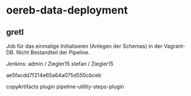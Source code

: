 # oereb-data-deployment

## gretl
Job für das einmalige Initialiseren (Anlegen der Schemas) in der Vagrant-DB. Nicht Bestandteil der Pipeline.


Jenkins:
admin / Ziegler15
stefan / Ziegler15


ae5facdd7f214e65a64a075d550cbceb

copyArtifacts plugin
pipeline-utility-steps-plugin